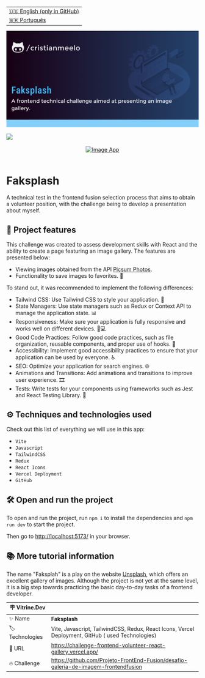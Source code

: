 <table align="right">
  <tr>
    <td>
      <a href="README-EN.md">🇺🇸 English (only in GitHub)</a>
    </td>
  </tr>
  <tr>
    <td>
      <a href="README.md">🇧🇷 Português</a>
    </td>
  </tr>
</table>

![](https://github.com/cristianmeelo/challenge-frontend-volunteer-react-2-step/blob/master/thumbnail-en.png?raw=true)

![](https://github.com/cristianmeelo/challenge-frontend-volunteer-react-2-step/blob/master/thumbnail-mockup.png?raw=true#vitrinedev)

<div align="center">
<a href="https://challenge-frontend-volunteer-react-gallery.vercel.app/">
  <img src="https://img.shields.io/badge/-CHECK%20HERE-lightblue"
  alt="Image App" >
</a>
</div>

<br/>

# Faksplash

A technical test in the frontend fusion selection process that aims to obtain a volunteer position, with the challenge being to develop a presentation about myself.

## 🔨 Project features

This challenge was created to assess development skills with React and the ability to create a page featuring an image gallery. The features are presented below:

- Viewing images obtained from the API [Picsum Photos](https://picsum.photos/).
- Functionality to save images to favorites. 💾

To stand out, it was recommended to implement the following differences:

- Tailwind CSS: Use Tailwind CSS to style your application. 🎨
- State Managers: Use state managers such as Redux or Context API to manage the application state. 📊
- Responsiveness: Make sure your application is fully responsive and works well on different devices. 📱💻
- Good Code Practices: Follow good code practices, such as file organization, reusable components, and proper use of hooks. 🧩
- Accessibility: Implement good accessibility practices to ensure that your application can be used by everyone. ♿
- SEO: Optimize your application for search engines. 🌐
- Animations and Transitions: Add animations and transitions to improve user experience. 🎞️
- Tests: Write tests for your components using frameworks such as Jest and React Testing Library. 🧪

## ⚙️ Techniques and technologies used

Check out this list of everything we will use in this app:

- `Vite`
- `Javascript`
- `TailwindCSS`
- `Redux`
- `React Icons`
- `Vercel Deployment`
- `GitHub`

## 🛠️ Open and run the project

To open and run the project, run `npm i` to install the dependencies and `npm run dev` to start the project.

Then go to <a href="http://localhost:5173/">http://localhost:5173/</a> in your browser.

## 📚 More tutorial information

The name "Faksplah" is a play on the website [Unsplash](https://unsplash.com/pt-br), which offers an excellent gallery of images. Although the project is not yet at the same level, it is a big step towards practicing the basic day-to-day tasks of a frontend developer.

| :placard: Vitrine.Dev |                                                                                                   |
| --------------------- | ------------------------------------------------------------------------------------------------- |
| :sparkles: Name       | **Faksplash**                                                                                     |
| :label: Technologies  | Vite, Javascript, TailwindCSS, Redux, React Icons, Vercel Deployment, GitHub ( used Technologies) |
| :rocket: URL          | https://challenge-frontend-volunteer-react-gallery.vercel.app/                                    |
| :fire: Challenge      | https://github.com/Projeto-FrontEnd-Fusion/desafio-galeria-de-imagem-frontendfusion               |
